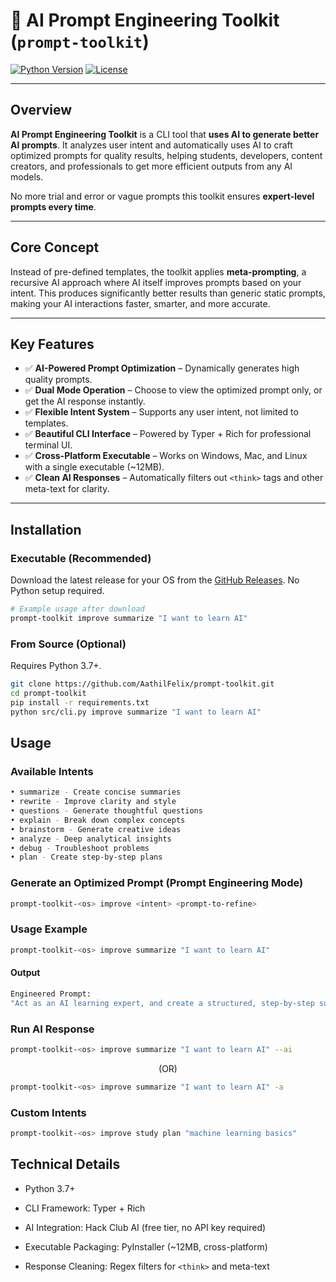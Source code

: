 # 🚀 AI Prompt Engineering Toolkit (`prompt-toolkit`)

[![Python Version](https://img.shields.io/badge/python-3.7%2B-blue)](https://www.python.org/)
[![License](https://img.shields.io/badge/license-MIT-green)](LICENSE)

---

## **Overview**

**AI Prompt Engineering Toolkit** is a CLI tool that **uses AI to generate better AI prompts**. It analyzes user intent and automatically uses AI to craft optimized prompts for quality results, helping students, developers, content creators, and professionals to get more efficient outputs from any AI models.

No more trial and error or vague prompts this toolkit ensures **expert-level prompts every time**.

---

## **Core Concept**

Instead of pre-defined templates, the toolkit applies **meta-prompting**, a recursive AI approach where AI itself improves prompts based on your intent. This produces significantly better results than generic static prompts, making your AI interactions faster, smarter, and more accurate.

---

## **Key Features**

- ✅ **AI-Powered Prompt Optimization** – Dynamically generates high quality prompts.  
- ✅ **Dual Mode Operation** – Choose to view the optimized prompt only, or get the AI response instantly.  
- ✅ **Flexible Intent System** – Supports any user intent, not limited to templates.  
- ✅ **Beautiful CLI Interface** – Powered by Typer + Rich for professional terminal UI.  
- ✅ **Cross-Platform Executable** – Works on Windows, Mac, and Linux with a single executable (~12MB).  
- ✅ **Clean AI Responses** – Automatically filters out `<think>` tags and other meta-text for clarity.

---

## **Installation**

### **Executable (Recommended)**
Download the latest release for your OS from the [GitHub Releases](https://github.com/AathilFelix/prompt-toolkit/releases). No Python setup required.

```bash
# Example usage after download
prompt-toolkit improve summarize "I want to learn AI"
```

### From Source (Optional)

Requires Python 3.7+.

```bash
git clone https://github.com/AathilFelix/prompt-toolkit.git
cd prompt-toolkit
pip install -r requirements.txt
python src/cli.py improve summarize "I want to learn AI"
```

## **Usage**
### **Available Intents**
```bash
• summarize - Create concise summaries
• rewrite - Improve clarity and style
• questions - Generate thoughtful questions
• explain - Break down complex concepts
• brainstorm - Generate creative ideas
• analyze - Deep analytical insights
• debug - Troubleshoot problems
• plan - Create step-by-step plans
```
### **Generate an Optimized Prompt (Prompt Engineering Mode)**
```bash
prompt-toolkit-<os> improve <intent> <prompt-to-refine>
```

### **Usage Example**

```bash
prompt-toolkit-<os> improve summarize "I want to learn AI"
```
#### **Output**
```bash
Engineered Prompt:
"Act as an AI learning expert, and create a structured, step-by-step summary for someone beginning their journey to learn AI. Organize the summary into clear sections: foundational concepts (math, programming), key AI subfields (ML, DL, NLP), recommended resources (books, courses, tools), hands-on practice methods (projects, datasets), and common challenges with solutions. Assume a learner with basic tech proficiency but no prior AI experience. Use bullet points for conciseness, include 1-2 examples of real-world AI applications, and specify approximate timeframes for mastery. Format in plain text with clear headings, avoiding markdown. Make all resource recommendations up-to-date as of 2024."
```
### **Run AI Response**
```bash
prompt-toolkit-<os> improve summarize "I want to learn AI" --ai
```
<div style="text-align:center;">(OR)</div>

```bash
prompt-toolkit-<os> improve summarize "I want to learn AI" -a
```

### **Custom Intents**
```bash
prompt-toolkit-<os> improve study plan "machine learning basics"
```

## **Technical Details**
- Python 3.7+

- CLI Framework: Typer + Rich

- AI Integration: Hack Club AI (free tier, no API key required)

- Executable Packaging: PyInstaller (~12MB, cross-platform)

- Response Cleaning: Regex filters for `<think>` and meta-text